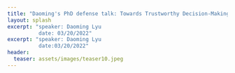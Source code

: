 ```yaml
---
title: "Daoming's PhD defense talk: Towards Trustworthy Decision-Making in Human-Machine Symbiosis"
layout: splash
excerpt: "speaker: Daoming Lyu
          date: 03/20/2022"
excerpt: "speaker: Daoming Lyu
          date:03/20/2022"
header:
  teaser: assets/images/teaser10.jpeg
---
```

